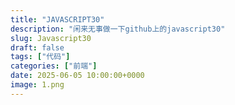 ```yaml
---
title: "JAVASCRIPT30"
description: "闲来无事做一下github上的javascript30"
slug: Javascript30
draft: false
tags: ["代码"]
categories: ["前端"]
date: 2025-06-05 10:00:00+0000
image: 1.png
---
```

